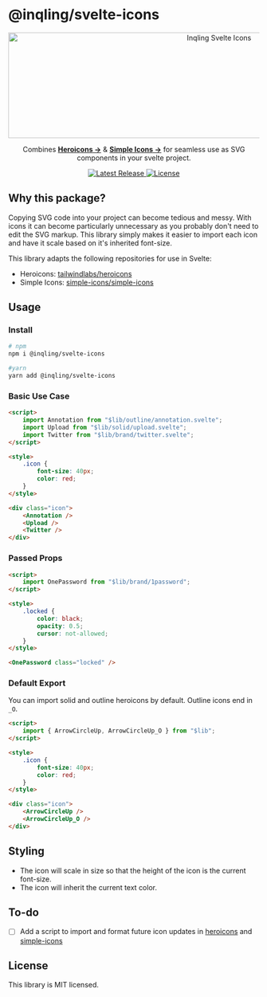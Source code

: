 # @inqling/svelte-icons

<p align="center">
  <img src="https://github.com/Inqling/svelte-icons/blob/main/static/banner.png" alt="Inqling Svelte Icons" width="830" height="212">
</p>

<p align="center">
  Combines <a href="https://heroicons.com"><strong>Heroicons &rarr;</strong></a> & <a href="https://simpleicons.org/"><strong>Simple Icons &rarr;</strong></a> for seamless use as SVG components in your svelte project.
</p>

<p align="center">
    <a href="https://www.npmjs.com/package/@inqling/svelte-icons">
		<img src="https://img.shields.io/npm/v/@inqling/svelte-icons" alt="Latest Release">
	</a>
    <a href="https://github.com/Inqling/svelte-icons/blob/main/LICENSE">
		<img src="https://img.shields.io/npm/l/@inqling/svelte-icons.svg" alt="License">
	</a>
</p>

## Why this package?

Copying SVG code into your project can become tedious and messy. With icons it can become particularly unnecessary as you probably don't need to edit the SVG markup. This library simply makes it easier to import each icon and have it scale based on it's inherited font-size.

This library adapts the following repositories for use in Svelte:

-   Heroicons: [tailwindlabs/heroicons](https://github.com/tailwindlabs/heroicons)
-   Simple Icons: [simple-icons/simple-icons](https://github.com/simple-icons/simple-icons)

## Usage

### Install

```bash
# npm
npm i @inqling/svelte-icons
```

```bash
#yarn
yarn add @inqling/svelte-icons
```

### Basic Use Case

```html
<script>
	import Annotation from "$lib/outline/annotation.svelte";
	import Upload from "$lib/solid/upload.svelte";
	import Twitter from "$lib/brand/twitter.svelte";
</script>

<style>
	.icon {
		font-size: 40px;
		color: red;
	}
</style>

<div class="icon">
	<Annotation />
	<Upload />
	<Twitter />
</div>
```

### Passed Props

```html
<script>
	import OnePassword from "$lib/brand/1password";
</script>

<style>
	.locked {
		color: black;
		opacity: 0.5;
		cursor: not-allowed;
	}
</style>

<OnePassword class="locked" />
```

### Default Export

You can import solid and outline heroicons by default. Outline icons end in `_O`.

```html
<script>
	import { ArrowCircleUp, ArrowCircleUp_O } from "$lib";
</script>

<style>
	.icon {
		font-size: 40px;
		color: red;
	}
</style>

<div class="icon">
	<ArrowCircleUp />
	<ArrowCircleUp_O />
</div>
```

## Styling

-   The icon will scale in size so that the height of the icon is the current font-size.
-   The icon will inherit the current text color.

## To-do

-   [ ] Add a script to import and format future icon updates in [heroicons](https://github.com/tailwindlabs/heroicons) and [simple-icons](https://github.com/simple-icons/simple-icons)

## License

This library is MIT licensed.
